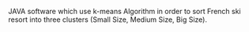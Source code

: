 JAVA software which use k-means Algorithm in order to sort French ski resort into three clusters (Small Size, Medium Size, Big Size).
